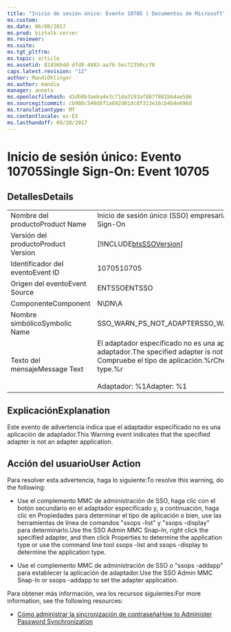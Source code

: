 ```yaml
---
title: "Inicio de sesión único: Evento 10705 | Documentos de Microsoft"
ms.custom: 
ms.date: 06/08/2017
ms.prod: biztalk-server
ms.reviewer: 
ms.suite: 
ms.tgt_pltfrm: 
ms.topic: article
ms.assetid: 81456bdd-dfd8-4483-aa76-5ec72350cc70
caps.latest.revision: "12"
author: MandiOhlinger
ms.author: mandia
manager: anneta
ms.openlocfilehash: 41db0b3aeba4e3c71da3193af807f881bb4ae586
ms.sourcegitcommit: cb908c540d8f1a692d01dc8f313e16cb4b4e696d
ms.translationtype: MT
ms.contentlocale: es-ES
ms.lasthandoff: 09/20/2017
---
```

# <a name="single-sign-on-event-10705"></a><span data-ttu-id="beb22-102">Inicio de sesión único: Evento 10705</span><span class="sxs-lookup"><span data-stu-id="beb22-102">Single Sign-On: Event 10705</span></span>
## <a name="details"></a><span data-ttu-id="beb22-103">Detalles</span><span class="sxs-lookup"><span data-stu-id="beb22-103">Details</span></span>  
  
|||  
|-|-|  
|<span data-ttu-id="beb22-104">Nombre del producto</span><span class="sxs-lookup"><span data-stu-id="beb22-104">Product Name</span></span>|<span data-ttu-id="beb22-105">Inicio de sesión único (SSO) empresarial</span><span class="sxs-lookup"><span data-stu-id="beb22-105">Enterprise Single Sign-On</span></span>|  
|<span data-ttu-id="beb22-106">Versión del producto</span><span class="sxs-lookup"><span data-stu-id="beb22-106">Product Version</span></span>|[!INCLUDE[btsSSOVersion](../includes/btsssoversion-md.md)]|  
|<span data-ttu-id="beb22-107">Identificador del evento</span><span class="sxs-lookup"><span data-stu-id="beb22-107">Event ID</span></span>|<span data-ttu-id="beb22-108">10705</span><span class="sxs-lookup"><span data-stu-id="beb22-108">10705</span></span>|  
|<span data-ttu-id="beb22-109">Origen del evento</span><span class="sxs-lookup"><span data-stu-id="beb22-109">Event Source</span></span>|<span data-ttu-id="beb22-110">ENTSSO</span><span class="sxs-lookup"><span data-stu-id="beb22-110">ENTSSO</span></span>|  
|<span data-ttu-id="beb22-111">Componente</span><span class="sxs-lookup"><span data-stu-id="beb22-111">Component</span></span>|<span data-ttu-id="beb22-112">N\D</span><span class="sxs-lookup"><span data-stu-id="beb22-112">N\A</span></span>|  
|<span data-ttu-id="beb22-113">Nombre simbólico</span><span class="sxs-lookup"><span data-stu-id="beb22-113">Symbolic Name</span></span>|<span data-ttu-id="beb22-114">SSO_WARN_PS_NOT_ADAPTER</span><span class="sxs-lookup"><span data-stu-id="beb22-114">SSO_WARN_PS_NOT_ADAPTER</span></span>|  
|<span data-ttu-id="beb22-115">Texto del mensaje</span><span class="sxs-lookup"><span data-stu-id="beb22-115">Message Text</span></span>|<span data-ttu-id="beb22-116">El adaptador especificado no es una aplicación de adaptador.</span><span class="sxs-lookup"><span data-stu-id="beb22-116">The specified adapter is not an adapter application.</span></span> <span data-ttu-id="beb22-117">Compruebe el tipo de aplicación.%r</span><span class="sxs-lookup"><span data-stu-id="beb22-117">Check the application type.%r</span></span><br /><br /> <span data-ttu-id="beb22-118">Adaptador: %1</span><span class="sxs-lookup"><span data-stu-id="beb22-118">Adapter: %1</span></span>|  
  
## <a name="explanation"></a><span data-ttu-id="beb22-119">Explicación</span><span class="sxs-lookup"><span data-stu-id="beb22-119">Explanation</span></span>  
 <span data-ttu-id="beb22-120">Este evento de advertencia indica que el adaptador especificado no es una aplicación de adaptador.</span><span class="sxs-lookup"><span data-stu-id="beb22-120">This Warning event indicates that the specified adapter is not an adapter application.</span></span>  
  
## <a name="user-action"></a><span data-ttu-id="beb22-121">Acción del usuario</span><span class="sxs-lookup"><span data-stu-id="beb22-121">User Action</span></span>  
 <span data-ttu-id="beb22-122">Para resolver esta advertencia, haga lo siguiente:</span><span class="sxs-lookup"><span data-stu-id="beb22-122">To resolve this warning, do the following:</span></span>  
  
-   <span data-ttu-id="beb22-123">Use el complemento MMC de administración de SSO, haga clic con el botón secundario en el adaptador especificado y, a continuación, haga clic en Propiedades para determinar el tipo de aplicación o bien, use las herramientas de línea de comandos "ssops -list" y "ssops -display" para determinarlo.</span><span class="sxs-lookup"><span data-stu-id="beb22-123">Use the SSO Admin MMC Snap-In, right click the specified adapter, and then click Properties to determine the application type or use the command line tool  ssops -list and ssops -display to determine the application type.</span></span>  
  
-   <span data-ttu-id="beb22-124">Use el complemento MMC de administración de SSO o "ssops -addapp" para establecer la aplicación de adaptador.</span><span class="sxs-lookup"><span data-stu-id="beb22-124">Use the SSO Admin MMC Snap-In or ssops -addapp to set the adapter application.</span></span>  
  
 <span data-ttu-id="beb22-125">Para obtener más información, vea los recursos siguientes:</span><span class="sxs-lookup"><span data-stu-id="beb22-125">For more information, see the following resources:</span></span>  
  
-   [<span data-ttu-id="beb22-126">Cómo administrar la sincronización de contraseña</span><span class="sxs-lookup"><span data-stu-id="beb22-126">How to Administer Password Synchronization</span></span>](../core/how-to-administer-password-synchronization.md)